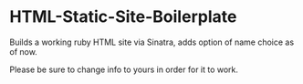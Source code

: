 # HTML-Static-Site-Boilerplate

Builds a working ruby HTML site via Sinatra, adds option of name choice as of now.

Please be sure to change info to yours in order for it to work.
